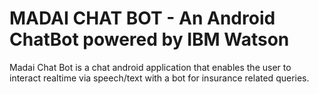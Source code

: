 # MADAI CHAT BOT - An Android ChatBot powered by IBM Watson


Madai Chat Bot is a chat android application that enables the user to interact realtime via speech/text with a bot for insurance related queries.

